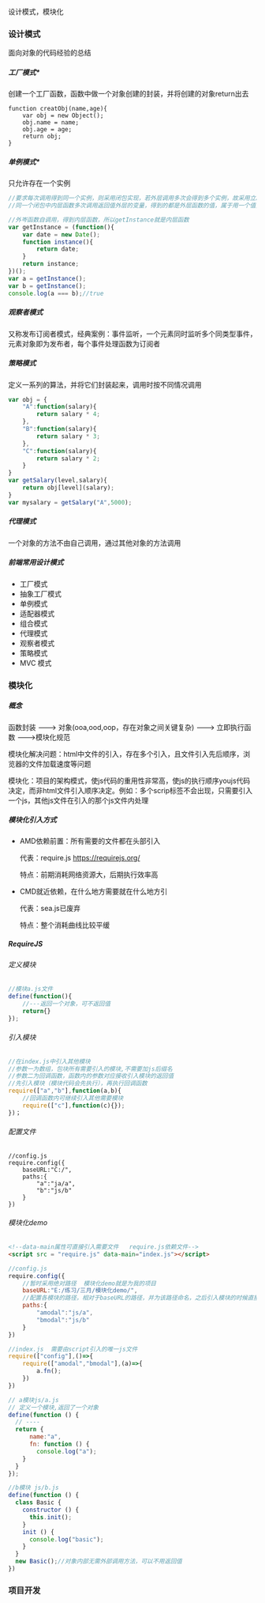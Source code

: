 设计模式，模块化

### 设计模式

面向对象的代码经验的总结

##### 工厂模式*

创建一个工厂函数，函数中做一个对象创建的封装，并将创建的对象return出去

~~~
function creatObj(name,age){
    var obj = new Object();
    obj.name = name;
    obj.age = age;
    return obj;
}
~~~



##### 单例模式*

只允许存在一个实例

~~~javascript
//要求每次调用得到同一个实例，则采用闭包实现，若外层调用多次会得到多个实例，故采用立即调用函数
//同一个闭包中内层函数多次调用返回值外层的变量，得到的都是外层函数的值，属于用一个值，故而只得到一个实例

//外岑函数自调用，得到内层函数，所以getInstance就是内层函数
var getInstance = (function(){
    var date = new Date();
    function instance(){
        return date;
    }
    return instance;
})();
var a = getInstance();
var b = getInstance();
console.log(a === b);//true

~~~

##### 观察者模式

又称发布订阅者模式，经典案例：事件监听，一个元素同时监听多个同类型事件，元素对象即为发布者，每个事件处理函数为订阅者

##### 策略模式

定义一系列的算法，并将它们封装起来，调用时按不同情况调用

~~~javascript
var obj = {
    "A":function(salary){
        return salary * 4;
    },
    "B":function(salary){
        return salary * 3;
    },
    "C":function(salary){
        return salary * 2;
    }
}
var getSalary(level,salary){
    return obj[level](salary);
}
var mysalary = getSalary("A",5000);
~~~

##### 代理模式

一个对象的方法不由自己调用，通过其他对象的方法调用

##### 前端常用设计模式

* 工厂模式
* 抽象工厂模式
* 单例模式
* 适配器模式
* 组合模式
* 代理模式
* 观察者模式
* 策略模式
* MVC 模式

### 模块化

##### 概念

函数封装 ---> 对象(ooa,ood,oop，存在对象之间关键复杂) ---> 立即执行函数 --->模块化规范

模块化解决问题：html中文件的引入，存在多个引入，且文件引入先后顺序，浏览器的文件加载速度等问题

模块化：项目的架构模式，使js代码的重用性非常高，使js的执行顺序youjs代码决定，而非html文件引入顺序决定。例如：多个scrip标签不会出现，只需要引入一个js，其他js文件在引入的那个js文件内处理

##### 模块化引入方式

* AMD依赖前置：所有需要的文件都在头部引入  

  代表：require.js    <https://requirejs.org/>

  特点：前期消耗网络资源大，后期执行效率高

* CMD就近依赖，在什么地方需要就在什么地方引

  代表：sea.js已废弃

  特点：整个消耗曲线比较平缓

##### RequireJS

###### 定义模块

~~~javascript
//模块a.js文件
define(function(){
    //---返回一个对象，可不返回值
    return{}
});
~~~

###### 引入模块

~~~javascript
//在index.js中引入其他模块
//参数一为数组，包块所有需要引入的模块,不需要加js后缀名
//参数二为回调函数，函数内的参数对应接收引入模块的返回值
//先引入模块（模块代码会先执行），再执行回调函数
require(["a","b"],function(a,b){
    //回调函数内可继续引入其他需要模块
    require(["c"],function(c){});
})；

~~~

###### 配置文件

~~~
//config.js
require.config({
    baseURL:"C:/",
    paths:{
        "a":"ja/a",
        "b":"js/b"
    }
})
~~~



###### 模块化demo

~~~html
<!--data-main属性可直接引入需要文件   require.js依赖文件-->
<script src = "require.js" data-main="index.js"></script>
~~~

~~~javascript
//config.js
require.config({
    //暂时采用绝对路径  模块化demo就是为我的项目
    baseURL:"E:/练习/三月/模块化demo/",
    //配置各模块的路径，相对于baseURL的路径，并为该路径命名，之后引入模块的时候直接该路径名引入
    paths:{
        "amodal":"js/a",
        "bmodal":"js/b"
    }
})
~~~

~~~javascript
//index.js  需要由script引入的唯一js文件
require(["config"],()=>{
    require(["amodal","bmodal"],(a)=>{
        a.fn();
    })
})
~~~

~~~javascript
// a模块js/a.js
// 定义一个模块,返回了一个对象
define(function () {
  // ----
  return {
      name:"a",
      fn: function () {
      	console.log("a");
    }
  }
});
~~~

~~~javascript
//b模块 js/b.js
define(function () {
  class Basic {
    constructor () {
      this.init();
    }
    init () {
      console.log("basic");
    }
  }
  new Basic();//对象内部无需外部调用方法，可以不用返回值
})
~~~

### 项目开发

